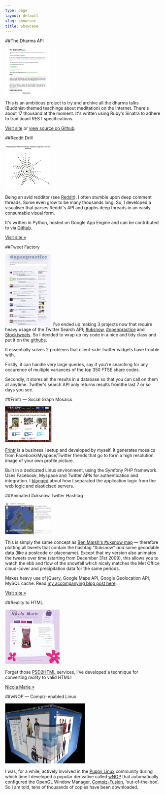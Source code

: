 ```yaml
---
type: page
layout: default
slug: showcase
title: Showcase
---
```


##The Dharma API

<img src="/images/dharma-api.png" alt="Dharma API"/>
      
This is an ambitious project to try and archive all the dharma talks (Buddhist-themed teachings about meditation) on the Internet. There's about 17 thousand at the moment. It's written using Ruby's Sinatra to adhere to traditioanl REST specifications.

[Visit site](http://dharma-api.com) or [view source on Github](https://github.com/tombh/dharma-api).

##Reddit Drill

<img src="/images/reddit-drill_small.png" alt="Openpractice"/>
      
Being an avid redditor (see <a href="http://reddit.com">Reddit</a>), I often stumble upon deep comment threads. Some even grow to be many thousands long.
So, I developed a visualiser that parses Reddit's API and graphs deep threads in an easily consumable visual form.

It's written in Python, hosted on Google App Engine and can be contributed to via <a href="https://github.com/tombh/Reddit-Drill">Github</a>.

<a href="http://reddrill.tombh.co.uk">Visit site &raquo;</a></p>


##Tweet Factory

<img src="/images/openpractice_small.png" alt="Openpractice"/>
I've ended up making 3 projects now that require heavy usage of the Twitter Search API; <a href="http://uksnow.tombh.co.uk" target="_blank">#uksnow</a>,
<a href="http://openpractice.me" target="_blank">#openpractice</a> and <a href="http://stocktweets.co.uk" target="_blank">Stocktweets</a>. So I decided to wrap up my code in a nice and tidy class and put it on the <a href="http://github.com/tombh/tweetFactory" target="_blank">githubs</a>.
      
It essentially solves 2 problems that client-side Twitter widgets have trouble with.

Firstly, it can handle very large queries, say if you're searching for any occurence of multiple variances of the top 350 FTSE share codes.</li>

Secondly, it stores all the results in a database so that you can call on them at anytime. Twitter's search API only returns results fromthe last 7 or so days you see.

      
##Frintr &mdash; Social Graph Mosaics
      
<img src="/images/frintr_screen_small.jpg" alt="Frintr"/>

<a href="http://www.frintr.com">Frintr</a> is a business I setup and developed by myself. It generates mosaics from Facebook/Myspace/Twitter friends that go to
form a high resolution image of your own profile picture.
   
Built in a dedicated Linux environment, using the Symfony PHP framework. Uses Facebook, Myspace and Twitter APIs for authentication and integration. I
<a href="http://www.tombh.co.uk/how-i-elasticised-my-web-app" target="_blank">blogged</a> about how I separated the application logic from the web logic and elasticised servers.
      
##Animated #uksnow Twitter Hashtag

<img src="/images/timelapse_screen_smaller.jpg" alt="UKsnow Timelapse"/>

This is simply the same concept as <a href="http://uksnow.benmarsh.co.uk" target="_blank">Ben Marsh's #uksnow map</a> &mdash; therefore
plotting all tweets that contain the hashtag "#uksnow" <em>and</em> some gecodable data (like a postcode or placename). Except
that my version also animates the tweets over time (starting from December 31st 2009), this allows you to watch the ebb and flow of
the snowfall which nicely matches the Met Office cloud-cover and precipitation data for the same periods.

Makes heavy use of jQuery, Google Maps API, Google Geolocation API, MySQL cache. Read <a href="http://www.tombh.co.uk/2010/01/uksnow-timelapse/">my accompanying blog post here</a>.

<a href="http://uksnow.tombh.co.uk">Visit site &raquo;</a>
   
##Reality to HTML

<img src="/images/nm_small.jpg" alt="Nicola Marie" />

Forget those <a href="http://www.psd2html.com/">PSD2HTML</a> services, I've developed a technique for converting <em>reality</em> to valid HTML!

<a href="/nicolamarie/products-page/dresses/index.html" target="_blank">Nicola Marie &raquo;</a></p>

<div style="clear:both"></div>

##wNOP &mdash; Compiz-enabled Linux

<img src="/images/compiz_small.jpg" alt="wNOP - Compiz Linux" />

I was, for a while, actively involved in the <a href="http://www.puppylinux.org">Puppy Linux</a> community during which time
I developed a popular derivative called <a href="http://www.murga-linux.com/puppy/viewtopic.php?t=24871">wNOP</a> that
automatically configured the OpenGL Window Manager, <a href="http://www.youtube.com/watch?v=_ImW0-MgR8I&amp;feature=related">Compiz-Fusion</a>, 'out-of-the-box'. So I am told, tens of thousands of copies
have been downloaded.
      